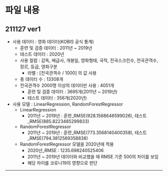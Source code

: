 # 파일 내용

## 211127 ver1
- 사용 데이터 : 영화 데이터(KOBIS 공식 통계)
  - 훈련 및 검증 데이터 : 2011년 ~ 2019년
  - 테스트 데이터 : 2020년
  - 사용 컬럼 : 감독, 배급사, 개봉일, 영화형태, 국적, 전국스크린수, 전국관객수, 장르, 등급, 영화구분
    - 라벨 : [전국관객수 / 1000] 의 값 사용
  - 총 데이터 수 : 13308개
  - 전국관객수 2000명 이상의 데이터만 사용 : 4051개
    - 훈련 및 검증 데이터 : 3695개(2011년 ~ 2019년)
    - 테스트 데이터 : 356개(2020년)
- 사용 모델 : LinearRegression, RandomForestRegressor
  - LinearRegression
    - 2011년 ~ 2019년 : 훈련_RMSE(928.1568646599026), 테스트_RMSE(885.8223485299833)
  - RandomForestRegressor
    - 2011년 ~ 2019년 : 훈련_RMSE(773.3568140400358), 테스트_RMSE(794.3812569358838)
  - RandomForestRegressor 모델을 2020년에 적용
    - 2020년_RMSE : 1235.698240525406
    - 2011년 ~ 2019년 데이터와 비교했을 때 RMSE 기준 500의 차이를 보임
    - 해당 차이를 코로나19의 영향으로 판단
---
